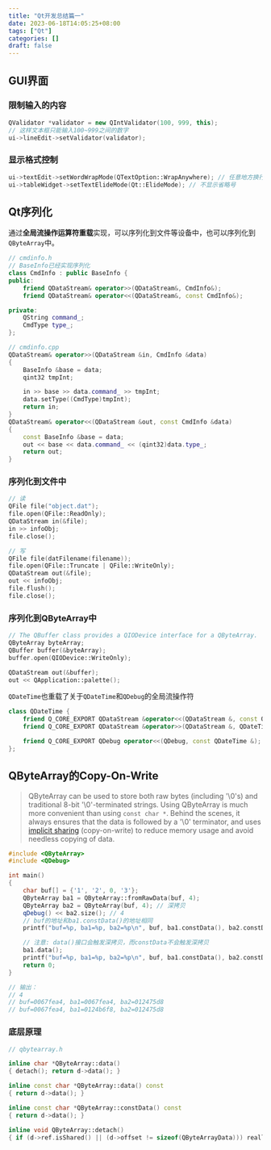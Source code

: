 ```yaml
---
title: "Qt开发总结篇一"
date: 2023-06-18T14:05:25+08:00
tags: ["Qt"]
categories: []
draft: false
---
```

## GUI界面

### 限制输入的内容

```cpp
QValidator *validator = new QIntValidator(100, 999, this);
// 这样文本框只能输入100~999之间的数字
ui->lineEdit->setValidator(validator);
```

### 显示格式控制

```cpp
ui->textEdit->setWordWrapMode(QTextOption::WrapAnywhere); // 任意地方换行
ui->tableWidget->setTextElideMode(Qt::ElideMode); // 不显示省略号
```

## Qt序列化

通过**全局流操作运算符重载**实现，可以序列化到文件等设备中，也可以序列化到`QByteArray`中。

```cpp
// cmdinfo.h
// BaseInfo已经实现序列化
class CmdInfo : public BaseInfo {
public:
    friend QDataStream& operator>>(QDataStream&, CmdInfo&);
    friend QDataStream& operator<<(QDataStream&, const CmdInfo&);

private:
    QString command_;
    CmdType type_;
};

// cmdinfo.cpp
QDataStream& operator>>(QDataStream &in, CmdInfo &data)
{
    BaseInfo &base = data;
    qint32 tmpInt;

    in >> base >> data.command_ >> tmpInt;
    data.setType((CmdType)tmpInt);
    return in;
}
QDataStream& operator<<(QDataStream &out, const CmdInfo &data)
{
    const BaseInfo &base = data;
    out << base << data.command_ << (qint32)data.type_;
    return out;
}
```

### 序列化到文件中

```cpp
// 读
QFile file("object.dat");
file.open(QFile::ReadOnly);
QDataStream in(&file);
in >> infoObj;
file.close();

// 写
QFile file(datFilename(filename));
file.open(QFile::Truncate | QFile::WriteOnly);
QDataStream out(&file);
out << infoObj;
file.flush();
file.close();
```

### 序列化到QByteArray中

```cpp
// The QBuffer class provides a QIODevice interface for a QByteArray.
QByteArray byteArray;
QBuffer buffer(&byteArray);
buffer.open(QIODevice::WriteOnly);

QDataStream out(&buffer);
out << QApplication::palette();
```

`QDateTime`也重载了关于`QDateTime`和`QDebug`的全局流操作符

```cpp
class QDateTime {
    friend Q_CORE_EXPORT QDataStream &operator<<(QDataStream &, const QDateTime &);
    friend Q_CORE_EXPORT QDataStream &operator>>(QDataStream &, QDateTime &);

    friend Q_CORE_EXPORT QDebug operator<<(QDebug, const QDateTime &);
};
```
## QByteArray的Copy-On-Write

> QByteArray can be used to store both raw bytes (including '\0's) and traditional 8-bit '\0'-terminated strings. Using QByteArray is much more convenient than using `const char *`. Behind the scenes, it always ensures that the data is followed by a '\0' terminator, and uses [implicit sharing](https://doc.qt.io/qt-5/implicit-sharing.html) (copy-on-write) to reduce memory usage and avoid needless copying of data.

```cpp
#include <QByteArray>
#include <QDebug>

int main()
{
    char buf[] = {'1', '2', 0, '3'};
    QByteArray ba1 = QByteArray::fromRawData(buf, 4);
    QByteArray ba2 = QByteArray(buf, 4); // 深拷贝
    qDebug() << ba2.size(); // 4
    // buf的地址和ba1.constData()的地址相同
    printf("buf=%p, ba1=%p, ba2=%p\n", buf, ba1.constData(), ba2.constData());

    // 注意: data()接口会触发深拷贝，而constData不会触发深拷贝
    ba1.data();
    printf("buf=%p, ba1=%p, ba2=%p\n", buf, ba1.constData(), ba2.constData());
    return 0;
}

// 输出：
// 4
// buf=0067fea4, ba1=0067fea4, ba2=012475d8
// buf=0067fea4, ba1=0124b6f8, ba2=012475d8
```

### 底层原理

```cpp
// qbytearray.h

inline char *QByteArray::data()
{ detach(); return d->data(); }

inline const char *QByteArray::data() const
{ return d->data(); }

inline const char *QByteArray::constData() const
{ return d->data(); }

inline void QByteArray::detach()
{ if (d->ref.isShared() || (d->offset != sizeof(QByteArrayData))) reallocData(uint(d->size) + 1u, d->detachFlags()); }
```